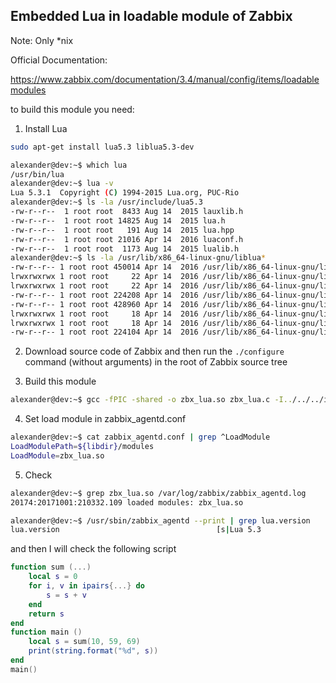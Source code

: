 ## Embedded Lua in loadable module of Zabbix

Note: Only *nix

Official Documentation: 

https://www.zabbix.com/documentation/3.4/manual/config/items/loadablemodules

to build this module you need:

1) Install Lua
```bash
sudo apt-get install lua5.3 liblua5.3-dev
```
```bash
alexander@dev:~$ which lua
/usr/bin/lua
alexander@dev:~$ lua -v
Lua 5.3.1  Copyright (C) 1994-2015 Lua.org, PUC-Rio
alexander@dev:~$ ls -la /usr/include/lua5.3
-rw-r--r--  1 root root  8433 Aug 14  2015 lauxlib.h
-rw-r--r--  1 root root 14825 Aug 14  2015 lua.h
-rw-r--r--  1 root root   191 Aug 14  2015 lua.hpp
-rw-r--r--  1 root root 21016 Apr 14  2016 luaconf.h
-rw-r--r--  1 root root  1173 Aug 14  2015 lualib.h
alexander@dev:~$ ls -la /usr/lib/x86_64-linux-gnu/liblua*
-rw-r--r-- 1 root root 450014 Apr 14  2016 /usr/lib/x86_64-linux-gnu/liblua5.3-c++.a
lrwxrwxrwx 1 root root     22 Apr 14  2016 /usr/lib/x86_64-linux-gnu/liblua5.3-c++.so -> liblua5.3-c++.so.0.0.0
lrwxrwxrwx 1 root root     22 Apr 14  2016 /usr/lib/x86_64-linux-gnu/liblua5.3-c++.so.0 -> liblua5.3-c++.so.0.0.0
-rw-r--r-- 1 root root 224208 Apr 14  2016 /usr/lib/x86_64-linux-gnu/liblua5.3-c++.so.0.0.0
-rw-r--r-- 1 root root 428960 Apr 14  2016 /usr/lib/x86_64-linux-gnu/liblua5.3.a
lrwxrwxrwx 1 root root     18 Apr 14  2016 /usr/lib/x86_64-linux-gnu/liblua5.3.so -> liblua5.3.so.0.0.0
lrwxrwxrwx 1 root root     18 Apr 14  2016 /usr/lib/x86_64-linux-gnu/liblua5.3.so.0 -> liblua5.3.so.0.0.0
-rw-r--r-- 1 root root 224104 Apr 14  2016 /usr/lib/x86_64-linux-gnu/liblua5.3.so.0.0.0
```

2) Download source code of Zabbix and then run the ```./configure``` command (without arguments) in the root of Zabbix source tree

3) Build this module
```bash
alexander@dev:~$ gcc -fPIC -shared -o zbx_lua.so zbx_lua.c -I../../../include -llua5.3 -lm
```

4) Set load module in zabbix_agentd.conf
```bash
alexander@dev:~$ cat zabbix_agentd.conf | grep ^LoadModule
LoadModulePath=${libdir}/modules
LoadModule=zbx_lua.so
```

5) Check
```bash
alexander@dev:~$ grep zbx_lua.so /var/log/zabbix/zabbix_agentd.log
20174:20171001:210332.109 loaded modules: zbx_lua.so
```
```bash
alexander@dev:~$ /usr/sbin/zabbix_agentd --print | grep lua.version
lua.version                                   [s|Lua 5.3
```
and then I will check the following script
```lua
function sum (...)
	local s = 0
	for i, v in ipairs{...} do
		s = s + v
	end
	return s
end
function main ()
	local s = sum(10, 59, 69)
	print(string.format("%d", s))
end
main()
```


